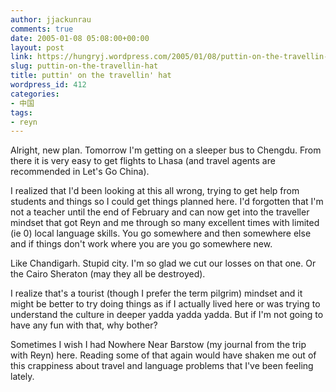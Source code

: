 ```yaml
---
author: jjackunrau
comments: true
date: 2005-01-08 05:08:00+00:00
layout: post
link: https://hungryj.wordpress.com/2005/01/08/puttin-on-the-travellin-hat/
slug: puttin-on-the-travellin-hat
title: puttin' on the travellin' hat
wordpress_id: 412
categories:
- 中国
tags:
- reyn
---
```


Alright, new plan.  Tomorrow I'm getting on a sleeper bus to Chengdu.  From there it is very easy to get flights to Lhasa (and travel agents are recommended in Let's Go China).  
  
I realized that I'd been looking at this all wrong, trying to get help from students and things so I could get things planned here.  I'd forgotten that I'm not a teacher until the end of February and can now get into the traveller mindset that got Reyn and me through so many excellent times with limited (ie 0) local language skills.  You go somewhere and then somewhere else and if things don't work where you are you go somewhere new.    
  
Like Chandigarh.  Stupid city.  I'm so glad we cut our losses on that one.  Or the Cairo Sheraton (may they all be destroyed).  
  
I realize that's a tourist (though I prefer the term pilgrim) mindset and it might be better to try doing things as if I actually lived here or was trying to understand the culture in deeper yadda yadda yadda.  But if I'm not going to have any fun with that, why bother?  
  
Sometimes I wish I had Nowhere Near Barstow (my journal from the trip with Reyn) here.  Reading some of that again would have shaken me out of this crappiness about travel and language problems that I've been feeling lately.
